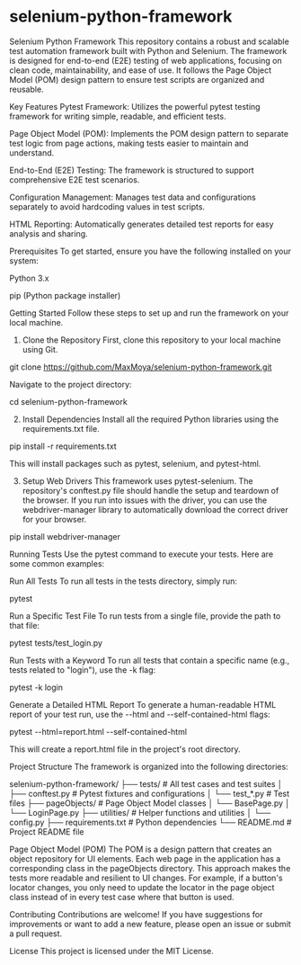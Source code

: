 # selenium-python-framework

Selenium Python Framework
This repository contains a robust and scalable test automation framework built with Python and Selenium. The framework is designed for end-to-end (E2E) testing of web applications, focusing on clean code, maintainability, and ease of use. It follows the Page Object Model (POM) design pattern to ensure test scripts are organized and reusable.

Key Features
Pytest Framework: Utilizes the powerful pytest testing framework for writing simple, readable, and efficient tests.

Page Object Model (POM): Implements the POM design pattern to separate test logic from page actions, making tests easier to maintain and understand.

End-to-End (E2E) Testing: The framework is structured to support comprehensive E2E test scenarios.

Configuration Management: Manages test data and configurations separately to avoid hardcoding values in test scripts.

HTML Reporting: Automatically generates detailed test reports for easy analysis and sharing.

Prerequisites
To get started, ensure you have the following installed on your system:

Python 3.x

pip (Python package installer)

Getting Started
Follow these steps to set up and run the framework on your local machine.

1. Clone the Repository
First, clone this repository to your local machine using Git.

git clone https://github.com/MaxMoya/selenium-python-framework.git

Navigate to the project directory:

cd selenium-python-framework

2. Install Dependencies
Install all the required Python libraries using the requirements.txt file.

pip install -r requirements.txt

This will install packages such as pytest, selenium, and pytest-html.

3. Setup Web Drivers
This framework uses pytest-selenium. The repository's conftest.py file should handle the setup and teardown of the browser. If you run into issues with the driver, you can use the webdriver-manager library to automatically download the correct driver for your browser.

pip install webdriver-manager

Running Tests
Use the pytest command to execute your tests. Here are some common examples:

Run All Tests
To run all tests in the tests directory, simply run:

pytest

Run a Specific Test File
To run tests from a single file, provide the path to that file:

pytest tests/test_login.py

Run Tests with a Keyword
To run all tests that contain a specific name (e.g., tests related to "login"), use the -k flag:

pytest -k login

Generate a Detailed HTML Report
To generate a human-readable HTML report of your test run, use the --html and --self-contained-html flags:

pytest --html=report.html --self-contained-html

This will create a report.html file in the project's root directory.

Project Structure
The framework is organized into the following directories:

selenium-python-framework/
├── tests/                 # All test cases and test suites
│   ├── conftest.py        # Pytest fixtures and configurations
│   └── test_*.py          # Test files
├── pageObjects/           # Page Object Model classes
│   └── BasePage.py
│   └── LoginPage.py
├── utilities/             # Helper functions and utilities
│   └── config.py
├── requirements.txt       # Python dependencies
└── README.md              # Project README file

Page Object Model (POM)
The POM is a design pattern that creates an object repository for UI elements. Each web page in the application has a corresponding class in the pageObjects directory. This approach makes the tests more readable and resilient to UI changes. For example, if a button's locator changes, you only need to update the locator in the page object class instead of in every test case where that button is used.

Contributing
Contributions are welcome! If you have suggestions for improvements or want to add a new feature, please open an issue or submit a pull request.

License
This project is licensed under the MIT License.

